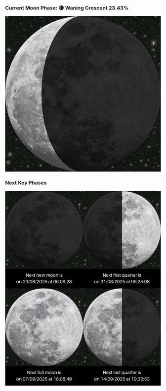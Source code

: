 ### Current Moon Phase: 🌘 Waning Crescent 23.43%
![Moon Phase](moonphase.png)
### Next Key Phases
![Gallery](gallery.png)